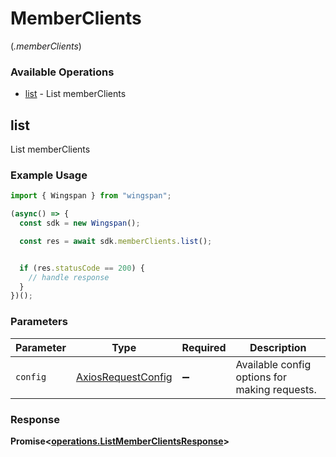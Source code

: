 # MemberClients
(*.memberClients*)

### Available Operations

* [list](#list) - List memberClients

## list

List memberClients

### Example Usage

```typescript
import { Wingspan } from "wingspan";

(async() => {
  const sdk = new Wingspan();

  const res = await sdk.memberClients.list();


  if (res.statusCode == 200) {
    // handle response
  }
})();
```

### Parameters

| Parameter                                                    | Type                                                         | Required                                                     | Description                                                  |
| ------------------------------------------------------------ | ------------------------------------------------------------ | ------------------------------------------------------------ | ------------------------------------------------------------ |
| `config`                                                     | [AxiosRequestConfig](https://axios-http.com/docs/req_config) | :heavy_minus_sign:                                           | Available config options for making requests.                |


### Response

**Promise<[operations.ListMemberClientsResponse](../../models/operations/listmemberclientsresponse.md)>**

